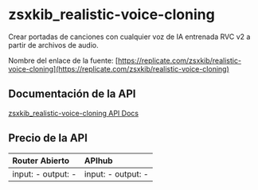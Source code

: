 # zsxkib_realistic-voice-cloning

Crear portadas de canciones con cualquier voz de IA entrenada RVC v2 a partir de archivos de audio.

Nombre del enlace de la fuente: [https://replicate.com/zsxkib/realistic-voice-cloning](https://replicate.com/zsxkib/realistic-voice-cloning)

## Documentación de la API

[zsxkib_realistic-voice-cloning API Docs](../apis/es/zsxkib_realistic-voice-cloning.md)

## Precio de la API

| Router Abierto | APIhub |
|:---|:---|
| input: - output: - | input: - output: - |
